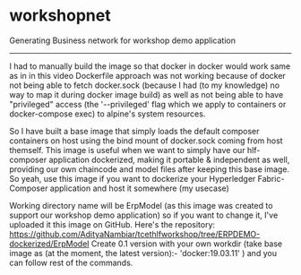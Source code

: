 # workshopnet

Generating Business network for workshop demo application


---
I had to manually build the image so that docker in docker would work same as in in this video
Dockerfile approach was not working because of docker not being able to fetch docker.sock (because I had (to my knowledge) no way to map it during docker image build) as well as not being able to have "privileged" access (the '--privileged' flag which we apply to containers or docker-compose exec) to alpine's system resources.

So I have built a base image that simply loads the default composer containers on host using the bind mount of docker.sock coming from host themself. This image is useful when we want to simply have our hlf-composer application dockerized, making it portable & independent as well, providing our own chaincode and model files after keeping this base image. So yeah, use this image if you want to dockerize your Hyperledger Fabric-Composer application and host it somewhere (my usecase)

Working directory name will be ErpModel (as this image was created to support our workshop demo application) so if you want to change it, I've uploaded it this image on GitHub. Here's the repository: https://github.com/AdityaNambiar/tcethlfworkshop/tree/ERPDEMO-dockerized/ErpModel
Create 0.1 version with your own workdir (take base image as (at the moment, the latest version):- 'docker:19.03.11' ) and you can follow rest of the commands.
